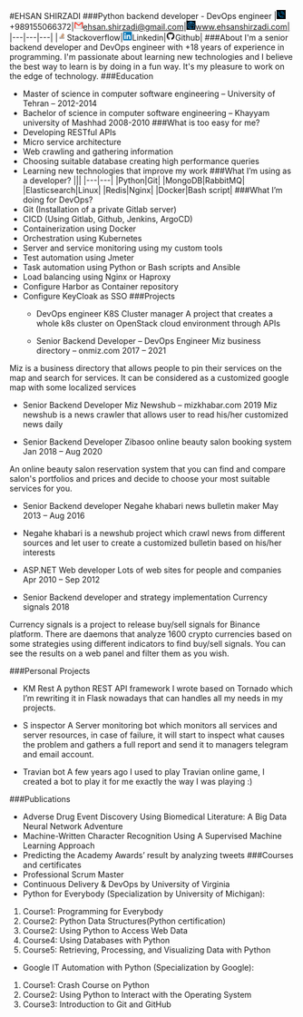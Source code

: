 #EHSAN SHIRZADI
###Python backend developer - DevOps engineer
|![](images/tel2.png)+989155066372|![](images/email2.png)ehsan.shirzadi@gmail.com|![](images/web2.png)www.ehsanshirzadi.com|
|---|---|---|
|![](images/stack2.png)Stackoverflow|![](images/linkdin2.png)Linkedin|![](images/github2.png)Github|
###About
I'm a senior backend developer and DevOps engineer with +18 years of experience in programming. I'm passionate about learning new technologies and I believe the best way to learn is by doing in a fun way.
It's my pleasure to work on the edge of technology.
###Education 
- Master of science in computer software engineering – University of Tehran – 2012-2014
- Bachelor of science in computer software engineering – Khayyam university of Mashhad 2008-2010
###What is too easy for me?
- Developing RESTful APIs
- Micro service architecture
- Web crawling and gathering information
- Choosing suitable database creating high performance queries
- Learning new technologies that improve my work
###What I’m using as a developer?
|||
|---|---|
|Python|Git|
|MongoDB|RabbitMQ|
|Elasticsearch|Linux|
|Redis|Nginx|
|Docker|Bash script|
###What I’m doing for DevOps?
- Git (Installation of a private Gitlab server)
- CICD (Using Gitlab, Github, Jenkins, ArgoCD)
- Containerization using Docker
- Orchestration using Kubernetes
- Server and service monitoring using my custom tools
- Test automation using Jmeter
- Task automation using Python or Bash scripts and Ansible
- Load balancing using Nginx or Haproxy
- Configure Harbor as Container repository
- Configure KeyCloak as SSO
###Projects
  - DevOps engineer
K8S Cluster manager
  A project that creates a whole k8s cluster on OpenStack cloud environment through APIs 

  - Senior Backend Developer – DevOps Engineer
Miz business directory – onmiz.com
2017 – 2021

Miz is a business directory that allows people to pin their services on the map and search for services. It can be considered as a customized google map with some localized services


- Senior Backend Developer
Miz Newshub – mizkhabar.com
2019
Miz newshub is a news crawler that allows user to read his/her customized news daily

- Senior Backend Developer
Zibasoo online beauty salon booking system
Jan 2018 – Aug 2020

An online beauty salon reservation system that you can find and compare salon's portfolios and prices and decide to choose your most suitable services for you.

- Senior Backend developer
Negahe khabari news bulletin maker
May 2013 – Aug 2016

- Negahe khabari is a newshub project which crawl news from different sources and let user to create a customized bulletin  based on his/her interests

- ASP.NET Web developer
Lots of web sites for people and companies
Apr 2010 – Sep 2012

- Senior Backend developer and strategy implementation
Currency signals
2018

Currency signals is a project to release buy/sell signals for Binance platform. There are daemons that analyze 1600 crypto currencies based on some strategies using different indicators to find buy/sell signals. You can see the results on a web panel and filter them as you wish.

###Personal Projects
- KM Rest
A python REST API framework I wrote based on Tornado which I’m rewriting it in Flask nowadays that can handles all my needs in my projects.

- S inspector
A Server monitoring bot which monitors all services and server resources, in case of failure, it will start to inspect what causes the problem and gathers a full report and send it to managers telegram and email account.

- Travian bot
A few years ago I used to play Travian online game, I created a bot to play it for me exactly the way I was playing :)

###Publications
- Adverse Drug Event Discovery Using Biomedical Literature: A Big Data Neural Network Adventure
- Machine-Written Character Recognition Using A Supervised Machine Learning Approach
- Predicting the Academy Awards’ result by analyzing tweets
###Courses and certificates
- Professional Scrum Master
- Continuous Delivery & DevOps by University of Virginia
- Python for Everybody (Specialization by University of Michigan):
1. Course1: Programming for Everybody
2. Course2: Python Data Structures(Python certification)
3. Course2: Using Python to Access Web Data
4. Course4: Using Databases with Python
5. Course5: Retrieving, Processing, and Visualizing Data with Python
- Google IT Automation with Python (Specialization by Google):
1. Course1: Crash Course on Python
2. Course2: Using Python to Interact with the Operating System
3. Course3: Introduction to Git and GitHub

